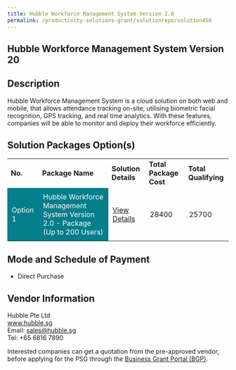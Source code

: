 ```yaml
---
title: Hubble Workforce Management System Version 2.0
permalink: /productivity-solutions-grant/solutionrepo/solution456
---
```


## Hubble Workforce Management System Version 20

## Description

Hubble Workforce Management System is a cloud solution on both web and mobile, that allows attendance tracking on-site, utilising biometric facial recognition, GPS tracking, and real time analytics. With these features, companies will be able to monitor and deploy their workforce efficiently.

## Solution Packages Option(s)

<table>
<tr>
<td><b>No.</b></td>
<td><b>Package Name</b></td>
<td><b>Solution Details</b></td>
<td><b>Total Package Cost</b></td>
<td><b>Total Qualifying</b></td>
</tr>
<tr>
<td style='padding: 10px; background-color: #037E8A; color: #FFFFFF;'>Option 1</td>
<td style='padding: 10px; background-color: #037E8A; color: #FFFFFF;'>Hubble Workforce Management System Version 2.0 - Package (Up to 200 Users)</td>
<td style='padding: 10px;'><a href='https://www.gobusiness.gov.sg/images/psg/Hubble_Annex_3_Part_3.pdf' target='_blank'>View Details</a></td>
<td style='padding: 10px;'>28400</td>
<td style='padding: 10px;'>25700</td>
</tr>
</table>

## Mode and Schedule of Payment

 - Direct Purchase

## Vendor Information

 Hubble Pte Ltd<br>www.hubble.sg<br>Email: sales@hubble.sg<br>Tel: +65 6816 7890

Interested companies can get a quotation from the pre-approved vendor, before applying for the PSG through the <a href='https://www.businessgrants.gov.sg/' target='_blank' rel='noopener'>Business Grant Portal (BGP)</a>.

<script src="/jquery/resize-tables.js"></script>
